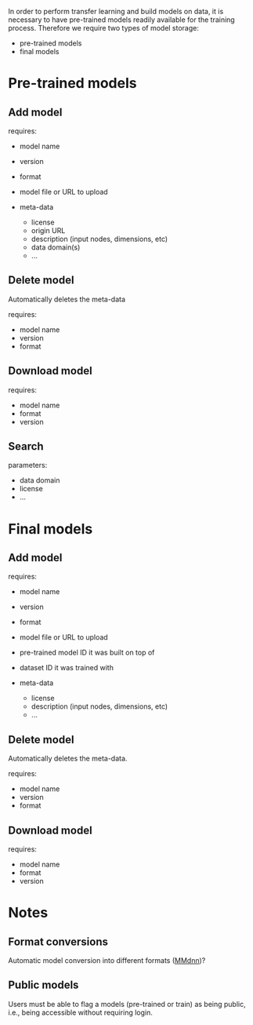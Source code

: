 In order to perform transfer learning and build models on data, it is necessary 
to have pre-trained models readily available for the training process.
Therefore we require two types of model storage:

* pre-trained models
* final models

# Pre-trained models

## Add model

requires:

  * model name
  * version
  * format
  * model file or URL to upload
  * meta-data

    * license
    * origin URL
    * description (input nodes, dimensions, etc)
    * data domain(s)
    * ...

## Delete model

Automatically deletes the meta-data

requires:

  * model name
  * version
  * format

## Download model

requires:

  * model name
  * format
  * version


## Search

parameters:

  * data domain
  * license
  * ...


# Final models

## Add model

requires:

  * model name
  * version
  * format
  * model file or URL to upload
  * pre-trained model ID it was built on top of
  * dataset ID it was trained with
  * meta-data

    * license
    * description (input nodes, dimensions, etc)
    * ...

## Delete model

Automatically deletes the meta-data.

requires:

  * model name
  * version
  * format

## Download model

requires:

  * model name
  * format
  * version


# Notes


## Format conversions

Automatic model conversion into different formats ([MMdnn](https://github.com/Microsoft/MMdnn))?


## Public models

Users must be able to flag a models (pre-trained or train) as being public, 
i.e., being accessible without requiring login.


